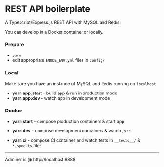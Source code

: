 # REST API boilerplate

A Typescript/Express.js REST API with MySQL and Redis.

You can develop in a Docker container or locally.

### Prepare

- `yarn`
- edit appropriate `$NODE_ENV.yml` files in `config/`

### **Local**

Make sure you have an instance of MySQL and Redis running on `localhost`

- **yarn app:start** - build app & run in production mode
- **yarn app:dev** - watch app in development mode

### **Docker**

- **yarn start** - compose production containers & start app
- **yarn dev** - compose development containers & watch `/src`

- **yarn ci** - compose CI container and watch tests in `__tests__/` & `*.spec.ts` files

---

Adminer is @ http://localhost:8888
